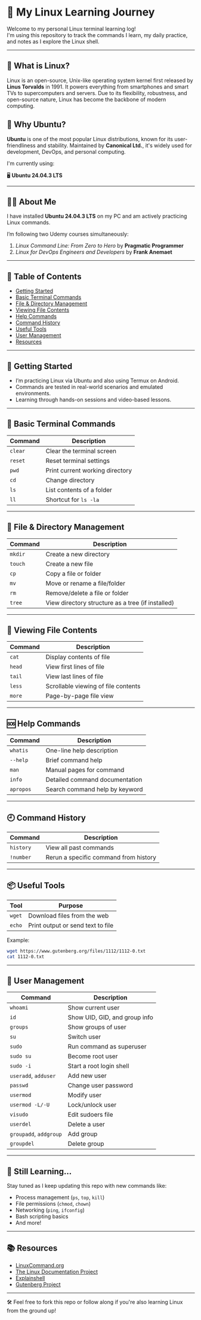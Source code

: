
# 🐧 My Linux Learning Journey

Welcome to my personal Linux terminal learning log!  
I'm using this repository to track the commands I learn, my daily practice, and notes as I explore the Linux shell.

---

## 📜 What is Linux?

Linux is an open-source, Unix-like operating system kernel first released by **Linus Torvalds** in 1991. It powers everything from smartphones and smart TVs to supercomputers and servers. Due to its flexibility, robustness, and open-source nature, Linux has become the backbone of modern computing.

## 🧠 Why Ubuntu?

**Ubuntu** is one of the most popular Linux distributions, known for its user-friendliness and stability. Maintained by **Canonical Ltd.**, it's widely used for development, DevOps, and personal computing.

I'm currently using:

🖥️ **Ubuntu 24.04.3 LTS**

---

## 👨‍💻 About Me

I have installed **Ubuntu 24.04.3 LTS** on my PC and am actively practicing Linux commands.

I’m following two Udemy courses simultaneously:
1. *Linux Command Line: From Zero to Hero* by **Pragmatic Programmer**
2. *Linux for DevOps Engineers and Developers* by **Frank Anemaet**

---

## 📖 Table of Contents

- [Getting Started](#-getting-started)
- [Basic Terminal Commands](#-basic-terminal-commands)
- [File & Directory Management](#-file--directory-management)
- [Viewing File Contents](#-viewing-file-contents)
- [Help Commands](#-help-commands)
- [Command History](#-command-history)
- [Useful Tools](#-useful-tools)
- [User Management](#-user-management)
- [Resources](#-resources)

---

## 🏁 Getting Started

- I’m practicing Linux via Ubuntu and also using Termux on Android.
- Commands are tested in real-world scenarios and emulated environments.
- Learning through hands-on sessions and video-based lessons.

---

## 🧰 Basic Terminal Commands

| Command | Description |
|--------|-------------|
| `clear` | Clear the terminal screen |
| `reset` | Reset terminal settings |
| `pwd` | Print current working directory |
| `cd` | Change directory |
| `ls` | List contents of a folder |
| `ll` | Shortcut for `ls -la` |

---

## 📁 File & Directory Management

| Command | Description |
|--------|-------------|
| `mkdir` | Create a new directory |
| `touch` | Create a new file |
| `cp` | Copy a file or folder |
| `mv` | Move or rename a file/folder |
| `rm` | Remove/delete a file or folder |
| `tree` | View directory structure as a tree (if installed) |

---

## 📄 Viewing File Contents

| Command | Description |
|--------|-------------|
| `cat` | Display contents of file |
| `head` | View first lines of file |
| `tail` | View last lines of file |
| `less` | Scrollable viewing of file contents |
| `more` | Page-by-page file view |

---

## 🆘 Help Commands

| Command | Description |
|--------|-------------|
| `whatis` | One-line help description |
| `--help` | Brief command help |
| `man` | Manual pages for command |
| `info` | Detailed command documentation |
| `apropos` | Search command help by keyword |

---

## 🕘 Command History

| Command | Description |
|--------|-------------|
| `history` | View all past commands |
| `!number` | Rerun a specific command from history |

---

## 📦 Useful Tools

| Tool | Purpose |
|------|---------|
| `wget` | Download files from the web |
| `echo` | Print output or send text to file |

Example:
```bash
wget https://www.gutenberg.org/files/1112/1112-0.txt
cat 1112-0.txt
```

---

## 👥 User Management

| Command | Description |
|--------|-------------|
| `whoami` | Show current user |
| `id` | Show UID, GID, and group info |
| `groups` | Show groups of user |
| `su` | Switch user |
| `sudo` | Run command as superuser |
| `sudo su` | Become root user |
| `sudo -i` | Start a root login shell |
| `useradd`, `adduser` | Add new user |
| `passwd` | Change user password |
| `usermod` | Modify user |
| `usermod -L/-U` | Lock/unlock user |
| `visudo` | Edit sudoers file |
| `userdel` | Delete a user |
| `groupadd`, `addgroup` | Add group |
| `groupdel` | Delete group |

---

## 🌱 Still Learning...

Stay tuned as I keep updating this repo with new commands like:
- Process management (`ps`, `top`, `kill`)
- File permissions (`chmod`, `chown`)
- Networking (`ping`, `ifconfig`)
- Bash scripting basics
- And more!

---

## 📚 Resources

- [LinuxCommand.org](http://linuxcommand.org)
- [The Linux Documentation Project](https://tldp.org/)
- [Explainshell](https://explainshell.com)
- [Gutenberg Project](https://www.gutenberg.org)

---

🛠️ Feel free to fork this repo or follow along if you're also learning Linux from the ground up!
